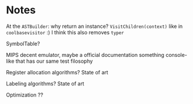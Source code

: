 # Notes

At the `ASTBuilder`:
   why return an instance? 
   `VisitChildren(context)`
   like in `coolbasevisitor` :)
   I think this also removes `typer`

SymbolTable?

MIPS 
  decent emulator, maybe a 
  official documentation
  something console-like that has our same test filosophy

Register allocation
  algorithms?
  State of art

Labeling
  algorithms?
  State of art

Optimization
  ??